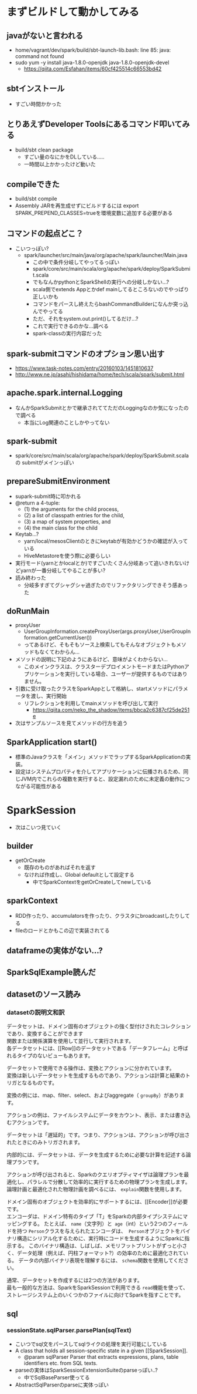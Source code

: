 # まずビルドして動かしてみる
## javaがないと言われる
- home/vagrant/dev/spark/build/sbt-launch-lib.bash: line 85: java: command not found
- sudo yum -y install java-1.8.0-openjdk java-1.8.0-openjdk-devel 
    - https://qiita.com/Esfahan/items/60cf425514c66553bd42
## sbtインストール
- すごい時間かかった

## とりあえずDeveloper Toolsにあるコマンド叩いてみる 
- build/sbt clean package
    - すごい量のなにかをDLしている.....
    - 一時間以上かかったけど動いた

## compileできた
- build/sbt compile
- Assembly JARを再生成せずにビルドするには export SPARK_PREPEND_CLASSES=trueを環境変数に追加する必要がある

## コマンドの起点どこ？
- こいつっぽい?
    - spark/launcher/src/main/java/org/apache/spark/launcher/Main.java
        - この中で条件分岐してやってるっぽい
        - spark/core/src/main/scala/org/apache/spark/deploy/SparkSubmit.scala
        - でもなんかpythonとSparkShellの実行への分岐しかない...?
        - scala側でextends Appとかdef mainしてるところないのでやっぱり正しいかも
        - コマンドをパースし終えたらbashCommandBuilderになんか突っ込んでやってる
        - ただ、それをsystem.out.print()してるだけ...?
        - これで実行できるのかな...調べる
        - spark-classの実行内容だった

## spark-submitコマンドのオプション思い出す
- https://www.task-notes.com/entry/20160103/1451810637
- http://www.ne.jp/asahi/hishidama/home/tech/scala/spark/submit.html

## apache.spark.internal.Logging
- なんかSparkSubmitとかで継承されててただのLoggingなのか気になったので調べる
    - 本当にLog関連のことしかやってない

## spark-submit
- spark/core/src/main/scala/org/apache/spark/deploy/SparkSubmit.scala の submitがメインっぽい

## prepareSubmitEnvironment
- supark-submit時に叩かれる
- @return a 4-tuple:
    - (1) the arguments for the child process,
    - (2) a list of classpath entries for the child,
    - (3) a map of system properties, and
    - (4) the main class for the child
- Keytab...?
    - yarn/local/mesosClientのときにkeytabが有効かどうかの確認が入っている
    - HiveMetastoreを使う際に必要らしい
- 実行モード(yarnとかlocalとか)ですごいたくさん分岐あって追いきれないけどyarnが一番分岐してやることが多い?
- 読み終わった
    - 分岐多すぎてグシャグシャ過ぎたのでリファクタリングできそう感あった

## doRunMain
- proxyUser
    - UserGroupInformation.createProxyUser(args.proxyUser,UserGroupInformation.getCurrentUser())
    - ってあるけど、そもそもソース上検索してもそんなオブジェクトもメソッドもなくてわからん...
- メソッドの説明に下記のようにあるけど、意味がよくわからない...
    - このメインクラスは、クラスターデプロイメントモードまたはPythonアプリケーションを実行している場合、ユーザーが提供するものではありません。
- 引数に受け取ったクラスをSparkAppとして格納し、startメソッドにパラメータを渡し、実行開始
    - リフレクションを利用してmainメソッドを呼び出して実行
        - https://qiita.com/neko_the_shadow/items/bbca2c6387cf25de251e
- 次はサンプルソースを見てメソッドの行方を追う

## SparkApplication start()
- 標準のJavaクラスを「メイン」メソッドでラップするSparkApplicationの実装。
- 設定はシステムプロパティを介してアプリケーションに伝播されるため、同じJVM内でこれらの複数を実行すると、設定漏れのために未定義の動作につながる可能性がある

# SparkSession
- 次はこいつ見ていく

## builder
- getOrCreate
    - 既存のものがあればそれを返す
    - なければ作成し、Global defaultとして設定する
        - 中でSparkContextをgetOrCreateしてnewしている

## sparkContext
- RDD作ったり、accumulatorsを作ったり、クラスタにbroadcastしたりしてる
- fileのロードとかもこの辺で実装されてる

## dataframeの実体がない...?

## SparkSqlExample読んだ

## datasetのソース読み
### datasetの説明文和訳
データセットは、ドメイン固有のオブジェクトの強く型付けされたコレクションであり、変換することができます  
関数または関係演算を使用して並行して実行されます。  
各データセットには、[[Row]]のデータセットである「データフレーム」と呼ばれるタイプのないビューもあります。  


データセットで使用できる操作は、変換とアクションに分かれています。  
変換は新しいデータセットを生成するものであり、アクションは計算と結果のトリガとなるものです。  


変換の例には、map、filter、select、およびaggregate（ `groupBy`）があります。  

アクションの例は、ファイルシステムにデータをカウント、表示、または書き込むアクションです。  

データセットは「遅延的」です。つまり、アクションは、アクションが呼び出されたときにのみトリガされます。  

内部的には、データセットは、データを生成するために必要な計算を記述する論理プランです。  

アクションが呼び出されると、Sparkのクエリオプティマイザは論理プランを最適化し、パラレルで分散して効率的に実行するための物理プランを生成します。  
論理計画と最適化された物理計画を調べるには、 `explain`関数を使用します。  

ドメイン固有のオブジェクトを効率的にサポートするには、[[Encoder]]が必要です。  
エンコーダは、ドメイン特有のタイプ「T」をSparkの内部タイプシステムにマッピングする。
たとえば、 `name`（文字列）と` age`（int）という2つのフィールドを持つ `Person`クラスを与えられたエンコーダは、` Person`オブジェクトをバイナリ構造にシリアル化するために、実行時にコードを生成するようにSparkに指示する。
このバイナリ構造は、しばしば、メモリフットプリントがずっと小さく、データ処理（例えば、円柱フォーマット?）の効率のために最適化されている。
データの内部バイナリ表現を理解するには、 `schema`関数を使用してください。  

通常、データセットを作成するには2つの方法があります。  
最も一般的な方法は、SparkをSparkSessionで利用できる `read`機能を使って、ストレージシステム上のいくつかのファイルに向けてSparkを指すことです。  

## sql
### sessionState.sqlParser.parsePlan(sqlText)
- こいつでsql文をパースしてsqlライクの処理を実行可能にしている
-  A class that holds all session-specific state in a given [[SparkSession]].
    - @param sqlParser Parser that extracts expressions, plans, table identifiers etc. from SQL texts.
- parseの実体はSparkSessionExtensionSuiteのparseっぽい..?
    - 中でSqlBaseParser使ってる
- AbstractSqlParserのparseに実体っぽい
